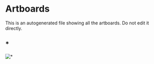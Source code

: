 # Artboards

This is an autogenerated file showing all the artboards. Do not edit it directly.

## *

![*](./.exportedArtboards/test/*)

